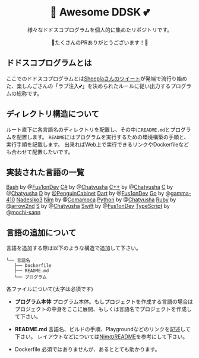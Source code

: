 <div align="center"><h1> 👏 Awesome DDSK 💕 </h1>

様々なドドスコプログラムを個人的に集めたリポジトリです。

🎉たくさんのPRありがとうございます！🎉
</div>

## ドドスコプログラムとは

ここでのドドスコプログラムとは[Sheeplaさんのツイート](https://twitter.com/Sheeeeepla/status/1554028833942441984?s=20&t=7NM1CBCnhpZsp3-4JfXBwg)が発端で流行り始めた、楽しんごさんの「ラブ注入💕」を決められたルールに従い出力するプログラムの総称です。

## ディレクトリ構造について

ルート直下に各言語名のディレクトリを配置し、その中に`README.md`とプログラムを配置します。
`README`にはプログラムを実行するための環境構築の手順と、実行手順を記載します。
出来ればWeb上で実行できるリンクやDockerfileなども合わせて配置したいです。

## 実装された言語の一覧

[Bash](./Bash) by @[Fus1onDev](https://github.com/Fus1onDev)
[C#](./C#) by @[Chatyusha](https://github.com/Chatyusha)
[C++](./C++) by @[Chatyusha](https://github.com/Chatyusha)
[C](./C) by @[Chatyusha](https://github.com/Chatyusha)
[D](./D) by [@PenguinCabinet](https://github.com/PenguinCabinet)
[Dart](./Dart) by @[Fus1onDev](https://github.com/Fus1onDev)
[Go](./Go) by @[gamma-410](https://github.com/gamma-410)
[Nadesiko3](./Nadesiko3)
[Nim](./Nim) by @[Comamoca](https://github.com/Comamoca)
[Python](./Python) by @[Chatyusha](https://github.com/Chatyusha)
[Ruby](./Ruby) by @[arrow2nd](https://github.com/arrow2nd)
[S](./S) by @[Chatyusha](https://github.com/Chatyusha)
[Swift](./Swift) by @[Fus1onDev](https://github.com/Fus1onDev) 
[TypeScript](./TypeScript) by @[mochi-sann](https://github.com/mochi-sann)

## 言語の追加について

言語を追加する際は以下のような構造で追加して下さい。

```
└── 言語名
   ├── Dockerfile
   ├── README.md 
   └── プログラム
```

各ファイルについて(太字は必須です)

- **プログラム本体**
プログラム本体。もしプロジェクトを作成する言語の場合はプロジェクトの中身をここに展開、もしくは言語名でプロジェクトを作成して下さい。

- **README.md**
言語名、ビルドの手順、Playgroundなどのリンクを記述して下さい。
レイアウトなどについては[NimのREADME](./Nim/README.md)を参考にして下さい。

- Dockerfile
必須ではありませんが、あるととても助かります。
